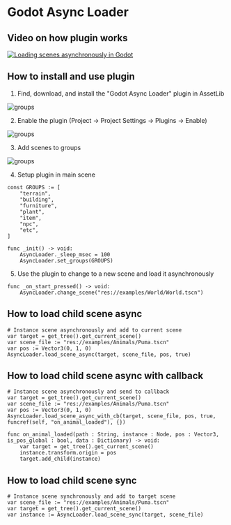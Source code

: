 # Godot Async Loader


## Video on how plugin works

[![Loading scenes asynchronously in Godot](https://img.youtube.com/vi/PFCWlwdfK_k/0.jpg)](https://youtu.be/PFCWlwdfK_k, "Loading scenes asynchronously in Godot")

## How to install and use plugin

1. Find, download, and install the "Godot Async Loader" plugin in AssetLib

![groups](https://github.com/ImmersiveRPG/GodotAsyncLoader/blob/main/docs/asset_lib.png)

2. Enable the plugin (Project -> Project Settings -> Plugins -> Enable)

![groups](https://github.com/ImmersiveRPG/GodotAsyncLoader/blob/main/docs/plugins.png)

3. Add scenes to groups

![groups](https://github.com/ImmersiveRPG/GodotAsyncLoader/blob/main/docs/groups.png)

4. Setup plugin in main scene
```GDScript
const GROUPS := [
	"terrain",
	"building",
	"furniture",
	"plant",
	"item",
	"npc",
	"etc",
]

func _init() -> void:
	AsyncLoader._sleep_msec = 100
	AsyncLoader.set_groups(GROUPS)
```

5. Use the plugin to change to a new scene and load it asynchronously
```GDScript
func _on_start_pressed() -> void:
	AsyncLoader.change_scene("res://examples/World/World.tscn")
```

## How to load child scene async

```GDScript
# Instance scene asynchronously and add to current scene
var target = get_tree().get_current_scene()
var scene_file := "res://examples/Animals/Puma.tscn"
var pos := Vector3(0, 1, 0)
AsyncLoader.load_scene_async(target, scene_file, pos, true)
```

## How to load child scene async with callback

```GDScript
# Instance scene asynchronously and send to callback
var target = get_tree().get_current_scene()
var scene_file := "res://examples/Animals/Puma.tscn"
var pos := Vector3(0, 1, 0)
AsyncLoader.load_scene_async_with_cb(target, scene_file, pos, true, funcref(self, "on_animal_loaded"), {})

func on_animal_loaded(path : String, instance : Node, pos : Vector3, is_pos_global : bool, data : Dictionary) -> void:
	var target = get_tree().get_current_scene()
	instance.transform.origin = pos
	target.add_child(instance)
```

## How to load child scene sync

```GDScript
# Instance scene synchronously and add to target scene
var scene_file := "res://examples/Animals/Puma.tscn"
var target = get_tree().get_current_scene()
var instance := AsyncLoader.load_scene_sync(target, scene_file)
```
